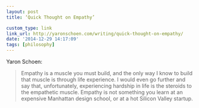 ```yaml
---
layout: post
title: ‘Quick Thought on Empathy’

custom_type: link
link_url: http://yaronschoen.com/writing/quick-thought-on-empathy/
date: '2014-12-29 14:17:09'
tags: [philosophy]
---
```

Yaron Schoen:

> Empathy is a muscle you must build, and the only way I know to build that muscle is through life experience. I would even go further and say that, unfortunately, experiencing hardship in life is the steroids to the empathetic muscle. Empathy is not something you learn at an expensive Manhattan design school, or at a hot Silicon Valley startup.
